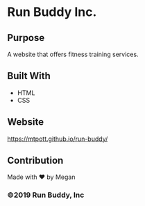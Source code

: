 # Run Buddy Inc.

## Purpose
A website that offers fitness training services.

## Built With
* HTML
* CSS

## Website
https://mtpott.github.io/run-buddy/

## Contribution
Made with ❤️ by Megan

### ©️2019 Run Buddy, Inc


